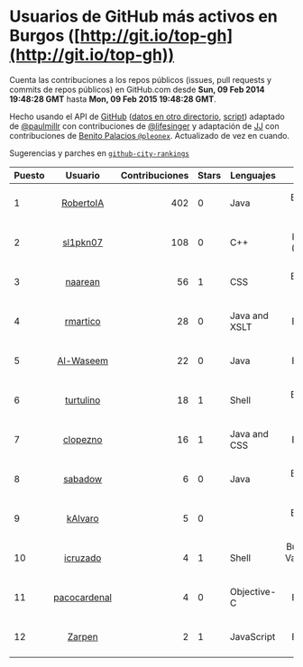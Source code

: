 # Usuarios de GitHub más activos en Burgos ([http://git.io/top-gh](http://git.io/top-gh))



  Cuenta las contribuciones a los repos públicos (issues, pull requests y commits de repos públicos) en GitHub.com desde  **Sun, 09 Feb 2014 19:48:28 GMT** hasta **Mon, 09 Feb 2015 19:48:28 GMT**.

  Hecho usando el API de [GitHub](http://github.com) ([datos en otro directorio](https://github.com/JJ/top-github-users-data/tree/master/data), [script](https://github.com/JJ/top-github-users)) adaptado de [@paulmillr](https://github.com/paulmillr) con contribuciones de [@lifesinger](https://github.com/lifesinger) y adaptación de [JJ](http://jj.github.io) con contribuciones de [Benito Palacios `@pleonex`](http://github.com/pleonex). Actualizado de vez en cuando. 

  Sugerencias y parches en [`github-city-rankings`](http://github.com/JJ/github-city-rankings)


| Puesto   |      Usuario      |  Contribuciones | Stars | Lenguajes   |      Lugar      |  Avatar |
|----------|:-----------------:|----------------:|-------|-------------|:---------------:|---------|
| 1 | [RobertoIA](https://github.com/RobertoIA) | 402 | 0 | Java | Burgos, Spain | <img src='https://avatars0.githubusercontent.com/u/4304280?v=3&s=64' width='64' height='64' title='Roberto Izquierdo'> |
| 2 | [sl1pkn07](https://github.com/sl1pkn07) | 108 | 0 | C++ | burgos (Spain) | <img src='https://avatars3.githubusercontent.com/u/462213?v=3&s=64' width='64' height='64' title='Gustavo Alvarez'> |
| 3 | [naarean](https://github.com/naarean) | 56 | 1 | CSS | Burgos, Spain | <img src='https://avatars3.githubusercontent.com/u/9574895?v=3&s=64' width='64' height='64' title='Sergio Alegre Arribas'> |
| 4 | [rmartico](https://github.com/rmartico) | 28 | 0 | Java and XSLT | Burgos | <img src='https://avatars1.githubusercontent.com/u/2535865?v=3&s=64' width='64' height='64' title='Raúl Marticorena'> |
| 5 | [Al-Waseem](https://github.com/Al-Waseem) | 22 | 0 | Java | Burgos | <img src='https://avatars2.githubusercontent.com/u/6266689?v=3&s=64' width='64' height='64' title='Waseem ALKHALEL'> |
| 6 | [turtulino](https://github.com/turtulino) | 18 | 1 | Shell | Burgos, Spain | <img src='https://avatars0.githubusercontent.com/u/1004178?v=3&s=64' width='64' height='64' title='Rodrigo Saiz Camarero'> |
| 7 | [clopezno](https://github.com/clopezno) | 16 | 1 | Java and CSS | Burgos | <img src='https://avatars2.githubusercontent.com/u/1453744?v=3&s=64' width='64' height='64' title='Carlos López'> |
| 8 | [sabadow](https://github.com/sabadow) | 6 | 0 | Java | Burgos, Spain | <img src='https://avatars1.githubusercontent.com/u/1420021?v=3&s=64' width='64' height='64' title='Carlos Pérez'> |
| 9 | [kAlvaro](https://github.com/kAlvaro) | 5 | 0 |  | Burgos, Spain | <img src='https://avatars1.githubusercontent.com/u/1327350?v=3&s=64' width='64' height='64' title='Álvaro G. Vicario'> |
| 10 | [icruzado](https://github.com/icruzado) | 4 | 1 | Shell | Burgos or Valladolid, Spain | <img src='https://avatars2.githubusercontent.com/u/1931910?v=3&s=64' width='64' height='64' title='Ignacio Cruzado Nuño'> |
| 11 | [pacocardenal](https://github.com/pacocardenal) | 4 | 0 | Objective-C | Burgos | <img src='https://avatars0.githubusercontent.com/u/5442055?v=3&s=64' width='64' height='64' title='Paco Cardenal'> |
| 12 | [Zarpen](https://github.com/Zarpen) | 2 | 1 | JavaScript | Burgos | <img src='https://avatars2.githubusercontent.com/u/1887156?v=3&s=64' width='64' height='64' title='Alberto Romo Valverde'> |
